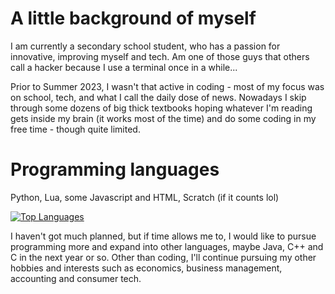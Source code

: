 # A little background of myself

I am currently a secondary school student, who has a passion for innovative, improving myself and tech.
Am one of those guys that others call a hacker because I use a terminal once in a while...

Prior to Summer 2023, I wasn't that active in coding - most of my focus was on school, tech, and what I call the daily
dose of news. Nowadays I skip through some dozens of big thick textbooks hoping whatever I'm reading gets inside my brain
(it works most of the time) and do some coding in my free time - though quite limited.

# Programming languages
Python, Lua, some Javascript and HTML, Scratch (if it counts lol)

[![Top Languages](https://github-readme-stats.vercel.app/api/top-langs/?username=luqmanity)](https://github.com/anuraghazra/github-readme-stats)

I haven't got much planned, but if time allows me to, I would like to pursue programming more and expand
into other languages, maybe Java, C++ and C in the next year or so. Other than coding, I'll continue
pursuing my other hobbies and interests such as economics, business management, accounting and consumer tech.

